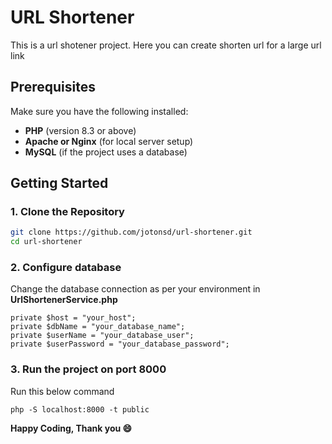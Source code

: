 # URL Shortener

This is a url shotener project. Here you can create shorten url for a large url link

## Prerequisites

Make sure you have the following installed:

- **PHP** (version 8.3 or above)
- **Apache or Nginx** (for local server setup)
- **MySQL** (if the project uses a database)

## Getting Started

### 1. Clone the Repository

```bash
git clone https://github.com/jotonsd/url-shortener.git
cd url-shortener
```

### 2. Configure database
Change the database connection as per your environment in **UrlShortenerService.php**

```
private $host = "your_host";
private $dbName = "your_database_name";
private $userName = "your_database_user";
private $userPassword = "your_database_password";
```

### 3. Run the project on port 8000
Run this below command

```
php -S localhost:8000 -t public
```

**Happy Coding, Thank you :smile:**
